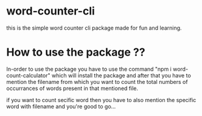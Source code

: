 # word-counter-cli
this is the simple word counter cli package made for fun and learning.

# How to use the package ??
In-order to use the package you have to use the command "npm i word-count-calculator" which will install the package and after that you have to mention the filename from which you want to count the total numbers of occurrances of words present in that mentioned file.

if you want to count secific word then you have to also mention the specific word with filename and you're good to go...
